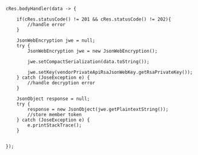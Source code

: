 
    cRes.bodyHandler(data -> {

        if(cRes.statusCode() != 201 && cRes.statusCode() != 202){
            //handle error
        }

        JsonWebEncryption jwe = null;
        try {
        	JsonWebEncryption jwe = new JsonWebEncryption();

        	jwe.setCompactSerialization(data.toString());

        	jwe.setKey(vendorPrivateApiRsaJsonWebKey.getRsaPrivateKey());
        } catch (JoseException e) {
            //handle decryption error
        }

        JsonObject response = null;
        try {
            response = new JsonObject(jwe.getPlaintextString());
            //store member token
        } catch (JoseException e) {
            e.printStackTrace();
        }


    });
